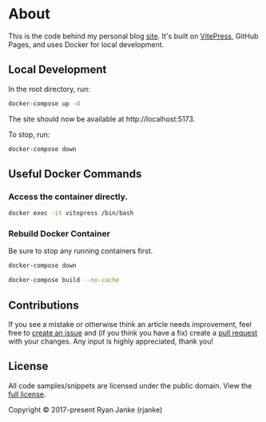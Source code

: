 # About
This is the code behind my personal blog [site](https://thepitofknowledge.com/). It's built on [VitePress](https://vitepress.dev/), GitHub Pages, and uses Docker for local development.

## Local Development
In the root directory, run:
```bash
docker-compose up -d
```

The site should now be available at http://localhost:5173.

To stop, run:
```bash
docker-compose down
```

## Useful Docker Commands
### Access the container directly.
```bash
docker exec -it vitepress /bin/bash
```
### Rebuild Docker Container
Be sure to stop any running containers first.
```bash
docker-compose down
```
```bash
docker-compose build --no-cache
```
## Contributions
If you see a mistake or otherwise think an article needs improvement, feel free to [create an issue](https://github.com/rjanke/thepitofknowledge/issues) and (if you think you have a fix) create a [pull request](https://github.com/rjanke/thepitofknowledge/pulls) with your changes. Any input is highly appreciated, thank you!

## License
All code samples/snippets are licensed under the public domain. View the [full license](https://github.com/rjanke/thepitofknowledge/blob/main/pages/license.md).

Copyright © 2017-present Ryan Janke (rjanke)